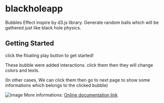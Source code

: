 # blackholeapp

Bubbles Effect inspire by d3.js library.
Generate random balls which will be gathered just like black hole physics.

## Getting Started

click the floating play button to get started! 

These bubble were added interactions.
click them then they will change colors and texts.

(In other cases, We can click them then go to next page to  show some informations which belongs to the clicked bubble)

![image](https://media.giphy.com/media/31UCgq0xy1KEFqGwXp/giphy.gif)
More informations: [Online documentation link](https://liffscanq.azurewebsites.net/)
